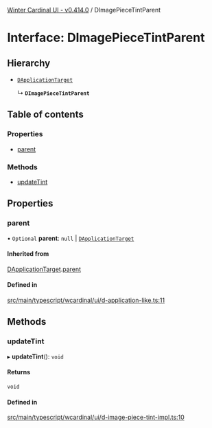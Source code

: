 [Winter Cardinal UI - v0.414.0](../index.md) / DImagePieceTintParent

# Interface: DImagePieceTintParent

## Hierarchy

- [`DApplicationTarget`](DApplicationTarget.md)

  ↳ **`DImagePieceTintParent`**

## Table of contents

### Properties

- [parent](DImagePieceTintParent.md#parent)

### Methods

- [updateTint](DImagePieceTintParent.md#updatetint)

## Properties

### parent

• `Optional` **parent**: ``null`` \| [`DApplicationTarget`](DApplicationTarget.md)

#### Inherited from

[DApplicationTarget](DApplicationTarget.md).[parent](DApplicationTarget.md#parent)

#### Defined in

[src/main/typescript/wcardinal/ui/d-application-like.ts:11](https://github.com/winter-cardinal/winter-cardinal-ui/blob/v0.414.0/src/main/typescript/wcardinal/ui/d-application-like.ts#L11)

## Methods

### updateTint

▸ **updateTint**(): `void`

#### Returns

`void`

#### Defined in

[src/main/typescript/wcardinal/ui/d-image-piece-tint-impl.ts:10](https://github.com/winter-cardinal/winter-cardinal-ui/blob/v0.414.0/src/main/typescript/wcardinal/ui/d-image-piece-tint-impl.ts#L10)
